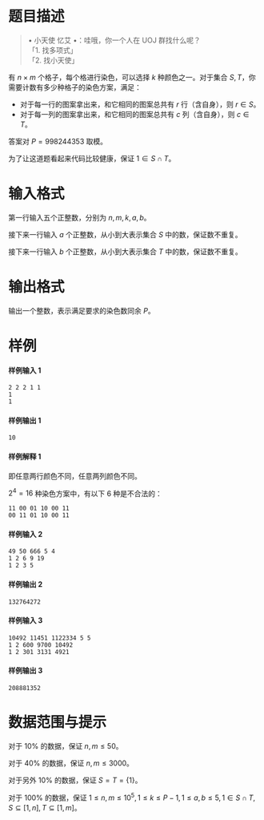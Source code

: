 
# 题目描述

> $\bullet$ 小天使 忆艾 $\bullet$：哇哦，你一个人在 UOJ 群找什么呢？  
> 「1. 找多项式」  
> 「2. 找小天使」

有 $n\times m$ 个格子，每个格进行染色，可以选择 $k$ 种颜色之一。对于集合 $S, T$，你需要计数有多少种格子的染色方案，满足：

- 对于每一行的图案拿出来，和它相同的图案总共有 $r$ 行（含自身），则 $r\in S$。
- 对于每一列的图案拿出来，和它相同的图案总共有 $c$ 列（含自身），则 $c\in T$。

答案对 $P = 998244353$ 取模。

为了让这道题看起来代码比较健康，保证 $1\in S \cap T$。

# 输入格式

第一行输入五个正整数，分别为 $n, m, k, a, b$。

接下来一行输入 $a$ 个正整数，从小到大表示集合 $S$ 中的数，保证数不重复。

接下来一行输入 $b$ 个正整数，从小到大表示集合 $T$ 中的数，保证数不重复。

# 输出格式

输出一个整数，表示满足要求的染色数同余 $P$。

# 样例

#### 样例输入 1

```plain
2 2 2 1 1
1
1
```

#### 样例输出 1

```plain
10
```

#### 样例解释 1

即任意两行颜色不同，任意两列颜色不同。

$2^4 = 16$ 种染色方案中，有以下 $6$ 种是不合法的：

```plain
11 00 01 10 00 11
00 11 01 10 00 11
```

#### 样例输入 2

```plain
49 50 666 5 4
1 2 6 9 19
1 2 3 5
```

#### 样例输出 2

```plain
132764272
```

#### 样例输入 3

```plain
10492 11451 1122334 5 5
1 2 600 9700 10492
1 2 301 3131 4921
```

#### 样例输出 3

```plain
208881352
```

# 数据范围与提示

对于 $10\%$ 的数据，保证 $n, m\le 50$。

对于 $40\%$ 的数据，保证 $n, m\le 3000$。

对于另外 $10\%$ 的数据，保证 $S = T = \{1\}$。

对于 $100\%$ 的数据，保证 $1\le n, m\le 10^5, 1\le k\le P - 1, 1\le a, b\le5, 1\in S \cap T, S \subseteq [1, n], T \subseteq [1, m]$。

